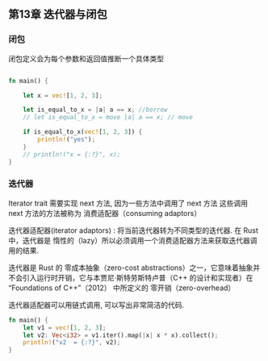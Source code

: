 

## 第13章  迭代器与闭包

### 闭包

闭包定义会为每个参数和返回值推断一个具体类型


```rust

fn main() {

    let x = vec![1, 2, 3];

    let is_equal_to_x = |a| a == x; //borrow
    // let is_equal_to_x = move |a| a == x; // move

    if is_equal_to_x(vec![1, 2, 3]) {
        println!("yes");
    }
    // println!("x = {:?}", x);
}
```


### 迭代器



Iterator trait 需要实现 next 方法, 因为一些方法中调用了 next 方法
这些调用 next 方法的方法被称为 消费适配器（consuming adaptors）


迭代器适配器(iterator adaptors) : 将当前迭代器转为不同类型的迭代器.
在 Rust 中，迭代器是 惰性的（lazy）所以必须调用一个消费适配器方法来获取迭代器调用的结果.


迭代器是 Rust 的 零成本抽象（zero-cost abstractions）之一，它意味着抽象并不会引入运行时开销，它与本贾尼·斯特劳斯特卢普（C++ 的设计和实现者）在 “Foundations of C++”（2012） 中所定义的 零开销（zero-overhead）

迭代器适配器可以用链式调用, 可以写出非常简洁的代码.

```rust
fn main() {
    let v1 = vec![1, 2, 3];
    let v2: Vec<i32> = v1.iter().map(|x| x * x).collect();
    println!("v2  = {:?}", v2);
}
```
